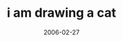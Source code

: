 ---
layout: base.njk
title : 'i am drawing a cat' 
view_title : 'i am drawing a cat' 
year : '2006' 
date : '2006-02-27' 
img_file : '/drawing/iamdrawingacat.png' 
html_file : 'iamdrawingacat' 
next_html : 'aloneagain.html' 
year_order : '87' 
permalink : "title/{{html_file}}.html"
---
